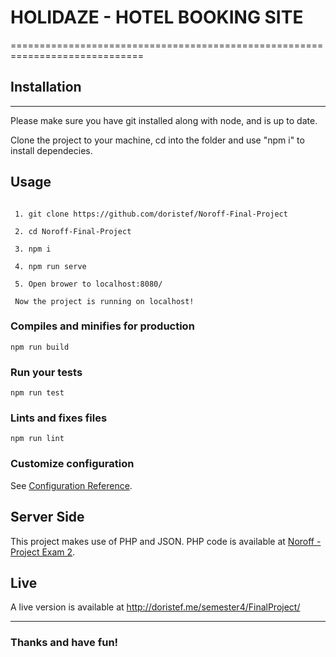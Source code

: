 # HOLIDAZE - HOTEL BOOKING SITE

=============================================================================

## Installation
---

Please make sure you have git installed along with node, and is up to date.

Clone the project to your machine, cd into the folder and use "npm i" to install dependecies.

## Usage
```

 1. git clone https://github.com/doristef/Noroff-Final-Project
 
 2. cd Noroff-Final-Project
 
 3. npm i
 
 4. npm run serve
 
 5. Open brower to localhost:8080/
 
 Now the project is running on localhost!
```

### Compiles and minifies for production
```
npm run build
```

### Run your tests
```
npm run test
```

### Lints and fixes files
```
npm run lint
```

### Customize configuration
See [Configuration Reference](https://cli.vuejs.org/config/).

## Server Side

This project makes use of PHP and JSON.
PHP code is available at [Noroff - Project Exam 2](https://github.com/Noroff-Education/project-exam-2).

## Live


A live version is available at http://doristef.me/semester4/FinalProject/

---

### Thanks and have fun!
